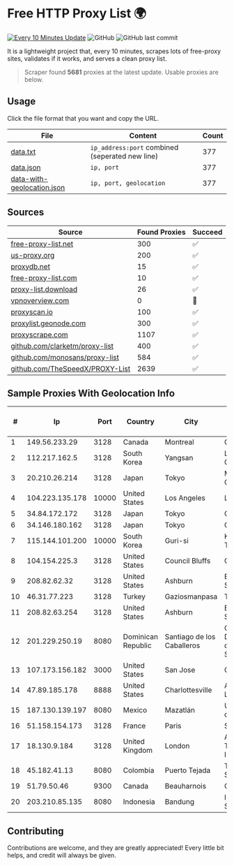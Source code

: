 
# Free HTTP Proxy List 🌍

[![Every 10 Minutes Update](https://github.com/mertguvencli/http-proxy-list/actions/workflows/main.yml/badge.svg?branch=main)](https://github.com/mertguvencli/http-proxy-list/actions/workflows/main.yml)
![GitHub](https://img.shields.io/github/license/mertguvencli/http-proxy-list)
![GitHub last commit](https://img.shields.io/github/last-commit/mertguvencli/http-proxy-list)

It is a lightweight project that, every 10 minutes, scrapes lots of free-proxy sites, validates if it works, and serves a clean proxy list.


> Scraper found **5681** proxies at the latest update. Usable proxies are below.

## Usage

Click the file format that you want and copy the URL.


|File|Content|Count|
|----|-------|-----|
|[data.txt](https://raw.githubusercontent.com/mertguvencli/http-proxy-list/main/proxy-list/data.txt)|`ip_address:port` combined (seperated new line)|377|
|[data.json](https://raw.githubusercontent.com/mertguvencli/http-proxy-list/main/proxy-list/data.json)|`ip, port`|377|
|[data-with-geolocation.json](https://raw.githubusercontent.com/mertguvencli/http-proxy-list/main/proxy-list/data-with-geolocation.json)|`ip, port, geolocation`|377|

## Sources

|Source|Found Proxies|Succeed|
|------|-------------|-------|
|[free-proxy-list.net](https://free-proxy-list.net)|300|✅|
|[us-proxy.org](https://www.us-proxy.org)|200|✅|
|[proxydb.net](http://proxydb.net)|15|✅|
|[free-proxy-list.com](https://free-proxy-list.com/?page=&port=&type%5B%5D=http&type%5B%5D=https&up_time=0&search=Search)|10|✅|
|[proxy-list.download](https://www.proxy-list.download/HTTP)|26|✅|
|[vpnoverview.com](https://vpnoverview.com/privacy/anonymous-browsing/free-proxy-servers)|0|🚫|
|[proxyscan.io](https://www.proxyscan.io)|100|✅|
|[proxylist.geonode.com](https://proxylist.geonode.com/api/proxy-list?limit=300&page=1&sort_by=lastChecked&sort_type=desc&protocols=http,https)|300|✅|
|[proxyscrape.com](https://api.proxyscrape.com/v2/?request=displayproxies&protocol=http&timeout=10000&country=all&ssl=all&anonymity=all)|1107|✅|
|[github.com/clarketm/proxy-list](https://raw.githubusercontent.com/clarketm/proxy-list/master/proxy-list-raw.txt)|400|✅|
|[github.com/monosans/proxy-list](https://raw.githubusercontent.com/monosans/proxy-list/main/proxies/http.txt)|584|✅|
|[github.com/TheSpeedX/PROXY-List](https://raw.githubusercontent.com/TheSpeedX/PROXY-List/master/http.txt)|2639|✅|


## Sample Proxies With Geolocation Info

|#|Ip|Port|Country|City|Internet Service Provider|
|-|--|----|-------|----|-------------------------|
|1|149.56.233.29|3128|Canada|Montreal|OVH Hosting|
|2|112.217.162.5|3128|South Korea|Yangsan|LG DACOM Corporation|
|3|20.210.26.214|3128|Japan|Tokyo|Microsoft Corporation|
|4|104.223.135.178|10000|United States|Los Angeles|LayerHost|
|5|34.84.172.172|3128|Japan|Tokyo|Google LLC|
|6|34.146.180.162|3128|Japan|Tokyo|Google LLC|
|7|115.144.101.200|10000|South Korea|Guri-si|Korea Telecom|
|8|104.154.225.3|3128|United States|Council Bluffs|Google LLC|
|9|208.82.62.32|3128|United States|Ashburn|Bernardi Sounds|
|10|46.31.77.223|3128|Turkey|Gaziosmanpasa|Talha Bogaz|
|11|208.82.63.254|3128|United States|Ashburn|Bernardi Sounds|
|12|201.229.250.19|8080|Dominican Republic|Santiago de los Caballeros|Compañía Dominicana de Teléfonos S. A.|
|13|107.173.156.182|3000|United States|San Jose|ColoCrossing|
|14|47.89.185.178|8888|United States|Charlottesville|Alibaba.com LLC|
|15|187.130.139.197|8080|Mexico|Mazatlán|Uninet S.A. de C.V.|
|16|51.158.154.173|3128|France|Paris|SCALEWAY|
|17|18.130.9.184|3128|United Kingdom|London|Amazon Technologies Inc.|
|18|45.182.41.13|8080|Colombia|Puerto Tejada|Tierranet S.A.S.|
|19|51.79.50.46|9300|Canada|Beauharnois|OVH SAS|
|20|203.210.85.135|8080|Indonesia|Bandung|Infrastruktur STARNET|



## Contributing

Contributions are welcome, and they are greatly appreciated! Every
little bit helps, and credit will always be given.

